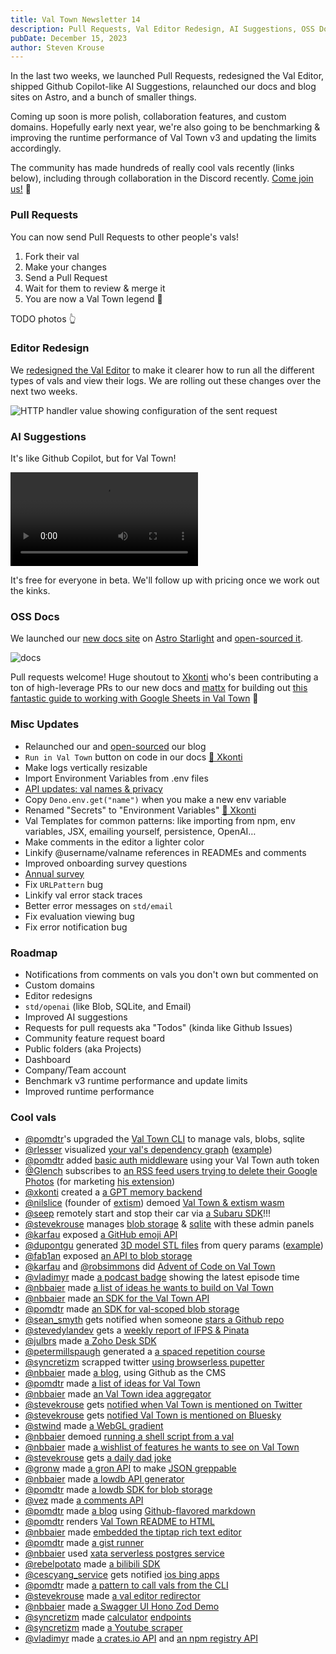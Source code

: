 ```yaml
---
title: Val Town Newsletter 14
description: Pull Requests, Val Editor Redesign, AI Suggestions, OSS Docs, New Astro Blog, Templates
pubDate: December 15, 2023
author: Steven Krouse
---
```


In the last two weeks, we launched Pull Requests, redesigned the Val Editor, shipped Github Copilot-like AI Suggestions, relaunched our docs and blog sites on Astro, and a bunch of smaller things.

Coming up soon is more polish, collaboration features, and custom domains. Hopefully early next year, we're also going to be benchmarking & improving the runtime performance of Val Town v3 and updating the limits accordingly.

The community has made hundreds of really cool vals recently (links below), including through collaboration in the Discord recently. [Come join us!](https://discord.gg/dHv45uN5RY) 👋

### Pull Requests

You can now send Pull Requests to other people's vals!

1. Fork their val
2. Make your changes
3. Send a Pull Request
4. Wait for them to review & merge it
5. You are now a Val Town legend 🎉

TODO photos 👆

### Editor Redesign

We [redesigned the Val Editor](https://blog.val.town/blog/editor-redesign/) to make it clearer how to run all the different types of vals and view their logs. We are rolling out these changes over the next two weeks.

![HTTP handler value showing configuration of the sent request](./editor-redesign/web.png)

### AI Suggestions

It's like Github Copilot, but for Val Town!

<video id="copilot" autoPlay loop><source src="/video/copilot-demo.mp4" /></video>

<script>
  let video = document.getElementById("copilot")
  video.playbackRate = 2
</script>

It's free for everyone in beta. We'll follow up with pricing once we work out the kinks.

### OSS Docs

We launched our [new docs site](https://docs.val.town/) on [Astro Starlight](https://starlight.astro.build/) and [open-sourced it](https://github.com/val-town/val-town-docs).

![docs](./val-town-newsletter-14/docs.png)

Pull requests welcome! Huge shoutout to [Xkonti](https://www.val.town/u/xkonti) who's been contributing a ton of high-leverage PRs to our new docs and [mattx](https://val.town/u/mattx) for building out [this fantastic guide to working with Google Sheets in Val Town](https://docs.val.town/integrations/google-sheets/) 🤩

### Misc Updates

- Relaunched our and [open-sourced](https://github.com/val-town/val-town-blog) our blog
- `Run in Val Town` button on code in our docs [🙏 Xkonti](https://github.com/val-town/val-town-docs/pull/41)
- Make logs vertically resizable
- Import Environment Variables from .env files
- [API updates: val names & privacy](https://discord.com/channels/1020432421243592714/1020432421243592717/1182456286433005638)
- Copy `Deno.env.get("name")` when you make a new env variable
- Renamed "Secrets" to "Environment Variables" [🙏 Xkonti](https://github.com/val-town/val-town-docs/pull/48)
- Val Templates for common patterns: like importing from npm, env variables, JSX, emailing yourself, persistence, OpenAI…
- Make comments in the editor a lighter color
- Linkify @username/valname references in READMEs and comments
- Improved onboarding survey questions
- [Annual survey](https://forms.gle/sGkKodhJiqdXnrmQ6)
- Fix `URLPattern` bug
- Linkify val error stack traces
- Better error messages on `std/email`
- Fix evaluation viewing bug
- Fix error notification bug

### Roadmap

- Notifications from comments on vals you don't own but commented on
- Custom domains
- Editor redesigns
- `std/openai` (like Blob, SQLite, and Email)
- Improved AI suggestions
- Requests for pull requests aka "Todos" (kinda like Github Issues)
- Community feature request board
- Public folders (aka Projects)
- Dashboard
- Company/Team account
- Benchmark v3 runtime performance and update limits
- Improved runtime performance

### Cool vals

- [@pomdtr](https://www.val.town/u/pomdtr)'s upgraded the [Val Town CLI](https://github.com/pomdtr/vt) to manage vals, blobs, sqlite
- [@rlesser](https://www.val.town/u/rlesser) visualized [your val's dependency graph](https://www.val.town/v/rlesser/dependency_graph) ([example](https://rlesser-dependency_graph.web.val.run/nbbaier/vtIdeaAggregator))
- [@pomdtr](https://www.val.town/u/pomdtr) added [basic auth middleware](https://www.val.town/v/pomdtr/basicAuth) using your Val Town auth token
- [@Glench](https://www.val.town/u/Glench) subscribes to [an RSS feed users trying to delete their Google Photos](https://www.val.town/v/Glench/googlePhotosMarketingRSS) (for marketing [his extension](https://chromewebstore.google.com/detail/bebhhjmapjadpdkkhbkpnpbjhkhndofl))
- [@xkonti](https://www.val.town/u/xkonti) created a [a GPT memory backend](https://www.val.town/v/xkonti/gptMemoryManager)
- [@nilslice](https://www.val.town/u/nilslice) (founder of [extism](https://extism.org/)) demoed [Val Town & extism wasm](https://www.val.town/v/nilslice/md2html)
- [@seep](https://www.val.town/u/seep) remotely start and stop their car via [a Subaru SDK](https://www.val.town/v/seep/subaru)!!!
- [@stevekrouse](https://www.val.town/u/stevekrouse) manages [blob storage](https://www.val.town/v/stevekrouse/blob_admin) & [sqlite](https://www.val.town/v/stevekrouse/sqlite_admin) with these admin panels
- [@karfau](https://www.val.town/u/karfau) exposed [a GitHub emoji API](https://www.val.town/v/karfau/githubEmoji)
- [@dupontgu](https://www.val.town/u/dupontgu) generated [ 3D model STL files](https://www.val.town/v/dupontgu/washer_3d) from query params ([example](https://dupontgu-washer_3d.web.val.run/?t=2&hr=8&r=10))
- [@fab1an](https://www.val.town/u/fab1an) exposed [an API to blob storage](https://www.val.town/v/fab1an/databin)
- [@karfau](https://www.val.town/u/karfau) and [@robsimmons](https://www.val.town/u/robsimmons) did [Advent of Code on Val Town](https://www.val.town/search?q=aoc)
- [@vladimyr](https://www.val.town/u/vladimyr) made [a podcast badge](https://www.val.town/v/vladimyr/podcastBadge) showing the latest episode time
- [@nbbaier](https://www.val.town/u/nbbaier) made [a list of ideas he wants to build on Val Town](https://www.val.town/v/nbbaier/vtIdeaList)
- [@nbbaier](https://www.val.town/u/nbbaier) made [an SDK for the Val Town API](https://www.val.town/v/nbbaier/vtApiClient)
- [@pomdtr](https://www.val.town/u/pomdtr) made [an SDK for val-scoped blob storage](https://www.val.town/v/pomdtr/blobStorage)
- [@sean_smyth](https://www.val.town/u/sean_smyth) gets notified when someone [stars a Github repo](https://www.val.town/v/sean_smyth/githubStarWebhook)
- [@stevedylandev](https://www.val.town/u/stevedylandev) gets a [weekly report of IFPS & Pinata](https://www.val.town/v/stevedylandev/emailPosts)
- [@julbrs](https://www.val.town/u/julbrs) made [a Zoho Desk SDK](https://www.val.town/v/julbrs/zohodesk)
- [@petermillspaugh](https://www.val.town/u/petermillspaugh) generated a [a spaced repetition course](https://www.val.town/v/petermillspaugh/emailCourseCreator)
- [@syncretizm](https://www.val.town/u/syncretizm) scrapped twitter [using browserless pupetter](https://www.val.town/v/syncretizm/twEndpoint)
- [@nbbaier](https://www.val.town/u/nbbaier) made [a blog](https://www.val.town/v/nbbaier/vtghBlog), using Github as the CMS
- [@pomdtr](https://www.val.town/u/pomdtr) made [a list of ideas for Val Town](https://www.val.town/v/pomdtr/valtownIdeas)
- [@nbbaier](https://www.val.town/u/nbbaier) made [an Val Town idea aggregator](https://www.val.town/v/nbbaier/vtIdeaAggregator)
- [@stevekrouse](https://www.val.town/u/stevekrouse) gets [notified when Val Town is mentioned on Twitter](https://www.val.town/v/stevekrouse/twitterAlert)
- [@stevekrouse](https://www.val.town/u/stevekrouse) gets [notified Val Town is mentioned on Bluesky](https://www.val.town/v/stevekrouse/blueskyAlert)
- [@stwind](https://www.val.town/u/stwind) made [a WebGL gradient](https://www.val.town/v/stwind/WebGLTest)
- [@nbbaier](https://www.val.town/u/nbbaier) demoed [running a shell script from a val](https://www.val.town/v/nbbaier/shell)
- [@nbbaier](https://www.val.town/u/nbbaier) made [a wishlist of features he wants to see on Val Town](https://www.val.town/v/nbbaier/vtWishList)
- [@stevekrouse](https://www.val.town/u/stevekrouse) gets [a daily dad joke](https://www.val.town/v/stevekrouse/dailyDadJoke)
- [@gronw](https://www.val.town/u/gronw) made [a gron API](https://www.val.town/v/gronw/gron) to make [JSON greppable](https://github.com/tomnomnom/gron)
- [@nbbaier](https://www.val.town/u/nbbaier) made [a lowdb API generator](https://www.val.town/v/nbbaier/dbToAPI)
- [@pomdtr](https://www.val.town/u/pomdtr) made [a lowdb SDK for blob storage](https://www.val.town/v/pomdtr/lowdb)
- [@vez](https://www.val.town/u/vez) made [a comments API](https://www.val.town/v/vez/comments)
- [@pomdtr](https://www.val.town/u/pomdtr) made [a blog](https://www.val.town/v/pomdtr/blog) using [Github-flavored markdown](https://www.val.town/v/pomdtr/gfm)
- [@pomdtr](https://www.val.town/u/pomdtr) renders [Val Town README to HTML](https://www.val.town/v/pomdtr/readme)
- [@nbbaier](https://www.val.town/u/nbbaier) made [embedded the tiptap rich text editor](https://www.val.town/v/nbbaier/tiptapEditorExample)
- [@pomdtr](https://www.val.town/u/pomdtr) made [a gist runner](https://www.val.town/v/pomdtr/runGist)
- [@nbbaier](https://www.val.town/u/nbbaier) used [xata serverless postgres service](https://www.val.town/v/nbbaier/xata)
- [@rebelpotato](https://www.val.town/u/rebelpotato) made [a bilibili SDK](https://www.val.town/v/rebelpotato/bilibili_methods)
- [@cescyang_service](https://www.val.town/u/cescyang_service) gets notified [ios bing apps](https://www.val.town/v/cescyang_service/checkIosBingApps)
- [@pomdtr](https://www.val.town/u/pomdtr) made [a pattern to call vals from the CLI](https://www.val.town/v/pomdtr/exampleCli)
- [@stevekrouse](https://www.val.town/u/stevekrouse) made [a val editor redirector](https://www.val.town/v/stevekrouse/editRedirect)
- [@nbbaier](https://www.val.town/u/nbbaier) made [a Swagger UI Hono Zod Demo](https://www.val.town/v/nbbaier/honoZodSwaggerUi)
- [@syncretizm](https://www.val.town/u/syncretizm) made [calculator](https://www.val.town/v/syncretizm/formulaEndpoint) [endpoints](https://www.val.town/v/syncretizm/singleformulaEndpoint)
- [@syncretizm](https://www.val.town/u/syncretizm) made [a Youtube scraper](https://www.val.town/v/syncretizm/youtubeEndpoint)
- [@vladimyr](https://www.val.town/u/vladimyr) made [a crates.io API](https://www.val.town/v/vladimyr/crates_io) and [an npm registry API](https://www.val.town/v/vladimyr/npmRegistry)
